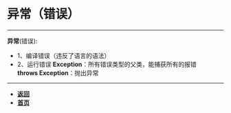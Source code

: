 # 异常（错误）

---

**异常**(错误):
- 1、编译错误（违反了语言的语法）
- 2、运行错误
**Exception**：所有错误类型的父类，能捕获所有的报错  
**throws Exception**：抛出异常

---

- [**返回**](https://code.aliyun.com/kangxianghui/studywrod/tree/master/%E5%A4%A7%E4%BA%8C%E5%AD%A6%E4%B9%A0%E7%9F%A5%E8%AF%86%E7%82%B9/java)
- [**首页**](https://code.aliyun.com/kangxianghui/studywrod/tree/master)